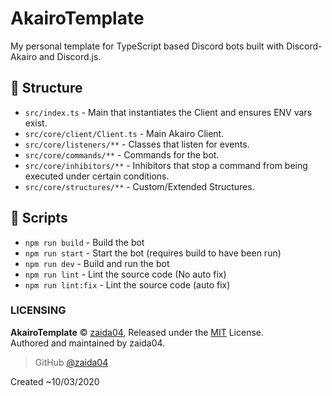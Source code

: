 # AkairoTemplate  
My personal template for TypeScript based Discord bots built with Discord-Akairo and Discord.js.

## 🏢 Structure  
- `src/index.ts` - Main that instantiates the Client and ensures ENV vars exist.  
- `src/core/client/Client.ts` - Main Akairo Client.  
- `src/core/listeners/**` - Classes that listen for events.  
- `src/core/commands/**` - Commands for the bot.  
- `src/core/inhibitors/**` - Inhibitors that stop a command from being executed under certain conditions.  
- `src/core/structures/**` - Custom/Extended Structures.

## 📜 Scripts  
- `npm run build` - Build the bot
- `npm run start` - Start the bot (requires build to have been run)
- `npm run dev` - Build and run the bot
- `npm run lint` - Lint the source code (No auto fix)
- `npm run lint:fix` - Lint the source code (auto fix)

### LICENSING  

**AkairoTemplate** © [zaida04](https://github.com/zaida04), Released under the [MIT](https://github.com/zaida04/AkairoTemplate/blob/master/LICENSE) License.  
Authored and maintained by zaida04.

> GitHub [@zaida04](https://github.com/zaida04) 

Created ~10/03/2020  